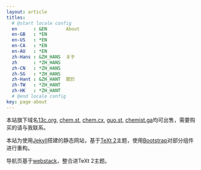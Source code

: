 ```yaml
---
layout: article
titles:
  # @start locale config
  en      : &EN       About
  en-GB   : *EN
  en-US   : *EN
  en-CA   : *EN
  en-AU   : *EN
  zh-Hans : &ZH_HANS  关于
  zh      : *ZH_HANS
  zh-CN   : *ZH_HANS
  zh-SG   : *ZH_HANS
  zh-Hant : &ZH_HANT  關於
  zh-TW   : *ZH_HANT
  zh-HK   : *ZH_HANT
  # @end locale config
key: page-about
---
```




本站旗下域名[13c.org](https://13c.org), [chem.st](https://chem.st), [chem.cx](https://chem.cx), [guo.st](https://guo.st), [chemist.ga](https://chemist.ga)均可出售，需要购买的请与我联系。

本站为使用[Jekyll](https://jekyllcn.com/)搭建的静态网站，基于[TeXt 2](https://tianqi.name/jekyll-TeXt-theme/)主题，使用[Bootstrap](https://v3.bootcss.com/components)对部分组件进行重构。

导航页基于[webstack](https://github.com/WebStackPage/WebStackPage.github.io)，整合进TeXt 2主题。

